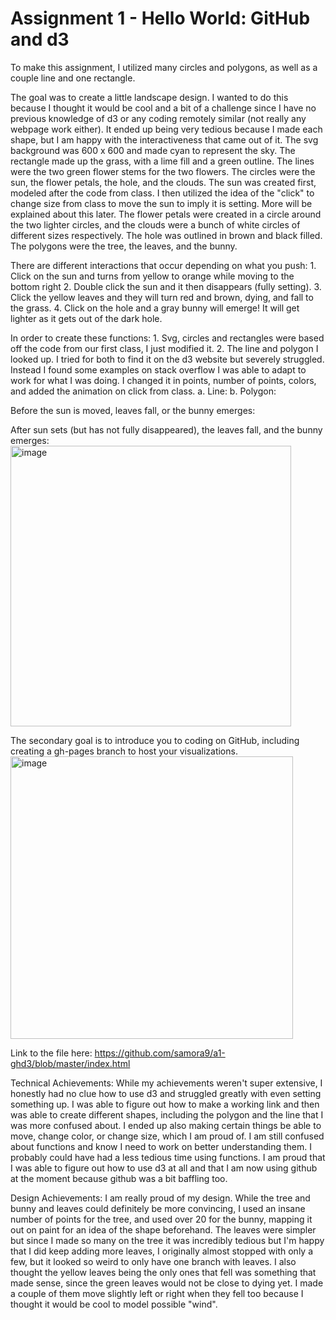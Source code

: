 Assignment 1 - Hello World: GitHub and d3  
===

To make this assignment, I utilized many circles and polygons, as well as a couple line and one rectangle. 

The goal was to create a little landscape design. I wanted to do this because I thought it would be cool and a bit of a challenge since I have no previous knowledge of d3 or any coding remotely similar (not really any webpage work either). It ended up being very tedious because I made each shape, but I am happy with the interactiveness that came out of it. The svg background was 600 x 600 and made cyan to represent the sky. The rectangle made up the grass, with a lime fill and a green outline. The lines were the two green flower stems for the two flowers. The circles were the sun, the flower petals, the hole, and the clouds. The sun was created first, modeled after the code from class. I then utilized the idea of the "click" to change size from class to move the sun to imply it is setting. More will be explained about this later. The flower petals were created in a circle around the two lighter circles, and the clouds were a bunch of white circles of different sizes respectively. The hole was outlined in brown and black filled. The polygons were the tree, the leaves, and the bunny. 

There are different interactions that occur depending on what you push: 
    1. Click on the sun and turns from yellow to orange while moving to the bottom right
    2. Double click the sun and it then disappears (fully setting). 
    3. Click the yellow leaves and they will turn red and brown, dying, and fall to the grass. 
    4. Click on the hole and a gray bunny will emerge! It will get lighter as it gets out of the dark hole. 
    
In order to create these functions:
    1. Svg, circles and rectangles were based off the code from our first class, I just modified it. 
    2. The line and polygon I looked up. I tried for both to find it on the d3 website but severely struggled. Instead I found some examples on stack overflow I was able to adapt to work for what I was doing. I changed it in points, number of points, colors, and added the animation on click from class. 
        a. Line: 
        b. Polygon: 
        
Before the sun is moved, leaves fall, or the bunny emerges: 

After sun sets (but has not fully disappeared), the leaves fall, and the bunny emerges: 
<img width="449" alt="image" src="https://user-images.githubusercontent.com/70589029/150237698-967b059c-b149-4223-b392-22b01a974ce4.png">

The secondary goal is to introduce you to coding on GitHub, including creating a gh-pages branch to host your visualizations.
<img width="452" alt="image" src="https://user-images.githubusercontent.com/70589029/150237776-0066bc56-57f5-4f92-ae12-3f592fefafbc.png">

Link to the file here: https://github.com/samora9/a1-ghd3/blob/master/index.html

Technical Achievements: 
While my achievements weren't super extensive, I honestly had no clue how to use d3 and struggled greatly with even setting something up. I was able to figure out how to make a working link and then was able to create different shapes, including the polygon and the line that I was more confused about. I ended up also making certain things be able to move, change color, or change size, which I am proud of. I am still confused about functions and know I need to work on better understanding them. I probably could have had a less tedious time using functions. I am proud that I was able to figure out how to use d3 at all and that I am now using github at the moment because github was a bit baffling too. 

Design Achievements:
I am really proud of my design. While the tree and bunny and leaves could definitely be more convincing, I used an insane number of points for the tree, and used over 20 for the bunny, mapping it out on paint for an idea of the shape beforehand. The leaves were simpler but since I made so many on the tree it was incredibly tedious but I'm happy that I did keep adding more leaves, I originally almost stopped with only a few, but it looked so weird to only have one branch with leaves. I also thought the yellow leaves being the only ones that fell was something that made sense, since the green leaves would not be close to dying yet. I made a couple of them move slightly left or right when they fell too because I thought it would be cool to model possible "wind".  
  
